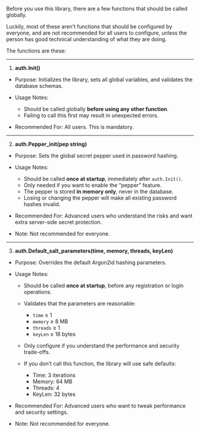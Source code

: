 Before you use this library, there are a few functions that should be called globally.

Luckily, most of these aren’t functions that should be configured by everyone, and are not recommended for all users to configure, unless the person has good technical understanding of what they are doing.

The functions are these:

---

1. **auth.Init()**

* Purpose: Initializes the library, sets all global variables, and validates the database schemas.
* Usage Notes:

  * Should be called globally **before using any other function**.
  * Failing to call this first may result in unexpected errors.
* Recommended For: All users. This is mandatory.

---

2. **auth.Pepper_init(pep string)**

* Purpose: Sets the global secret pepper used in password hashing.
* Usage Notes:

  * Should be called **once at startup**, immediately after `auth.Init()`.
  * Only needed if you want to enable the “pepper” feature.
  * The pepper is stored **in memory only**, never in the database.
  * Losing or changing the pepper will make all existing password hashes invalid.
* Recommended For: Advanced users who understand the risks and want extra server-side secret protection.
* Note: Not recommended for everyone.

---

3. **auth.Default_salt_parameters(time, memory, threads, keyLen)**

* Purpose: Overrides the default Argon2id hashing parameters.
* Usage Notes:

  * Should be called **once at startup**, before any registration or login operations.
  * Validates that the parameters are reasonable:

    * `time` ≥ 1
    * `memory` ≥ 8 MB
    * `threads` ≥ 1
    * `keyLen` ≥ 16 bytes
  * Only configure if you understand the performance and security trade-offs.
  * If you don’t call this function, the library will use safe defaults:

    * Time: 3 iterations
    * Memory: 64 MB
    * Threads: 4
    * KeyLen: 32 bytes
* Recommended For: Advanced users who want to tweak performance and security settings.
* Note: Not recommended for everyone.
